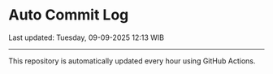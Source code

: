 # Auto Commit Log

Last updated: Tuesday, 09-09-2025 12:13 WIB

---

This repository is automatically updated every hour using GitHub Actions.
